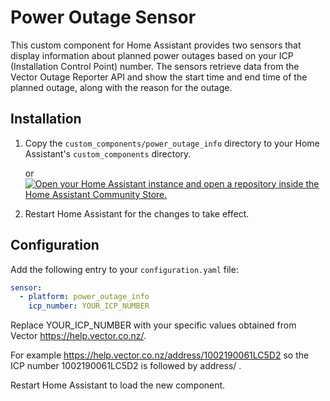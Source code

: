 # Power Outage Sensor

This custom component for Home Assistant provides two sensors that display information about planned power outages based on your ICP (Installation Control Point) number. The sensors retrieve data from the Vector Outage Reporter API and show the start time and end time of the planned outage, along with the reason for the outage.

## Installation

1. Copy the `custom_components/power_outage_info` directory to your Home Assistant's `custom_components` directory.

   or [![Open your Home Assistant instance and open a repository inside the Home Assistant Community Store.](https://my.home-assistant.io/badges/hacs_repository.svg)](https://my.home-assistant.io/redirect/hacs_repository/?repository=ha-auckland-power-outage&owner=nzfern&category=Integration)

3. Restart Home Assistant for the changes to take effect.

## Configuration

Add the following entry to your `configuration.yaml` file:

```yaml
sensor:
  - platform: power_outage_info
    icp_number: YOUR_ICP_NUMBER

```
Replace YOUR_ICP_NUMBER  with your specific values obtained from Vector https://help.vector.co.nz/.

For example https://help.vector.co.nz/address/1002190061LC5D2 so the ICP number 1002190061LC5D2 is followed by address/ .

Restart Home Assistant to load the new component.
